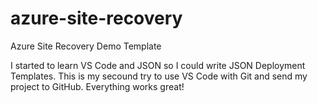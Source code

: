 # azure-site-recovery
Azure Site Recovery Demo Template

I started to learn VS Code and JSON so I could write JSON Deployment Templates.
This is my secound try to use VS Code with Git and send my project to GitHub.
Everything works great!